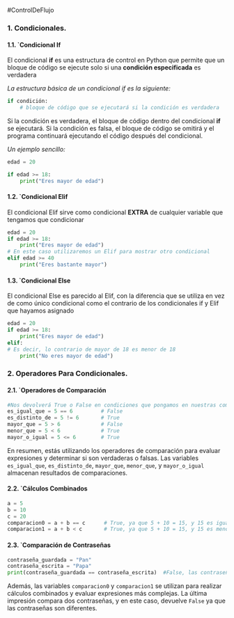 #ControlDeFlujo 
### 1. Condicionales.
#### 1.1. `Condicional If
El condicional **if** es una estructura de control en Python que permite que un bloque de código se ejecute solo si una **condición especificada** es verdadera

*La estructura básica de un condicional *if* es la siguiente:*
```python
if condición:
    # bloque de código que se ejecutará si la condición es verdadera
```

Si la condición es verdadera, el bloque de código dentro del condicional **if** se ejecutará. Si la condición es falsa, el bloque de código se omitirá y el programa continuará ejecutando el código después del condicional.

*Un ejemplo sencillo:*
```python
edad = 20

if edad >= 18:
    print("Eres mayor de edad")
```

#### 1.2. `Condicional Elif
El condicional Elif sirve como condicional **EXTRA** de cualquier variable que tengamos que condicionar
```python
edad = 20
if edad >= 18:
	print("Eres mayor de edad")
# En este caso utilizaremos un Elif para mostrar otro condicional
elif edad >= 40
	print("Eres bastante mayor")
```
 
#### 1.3. `Condicional Else
El condicional Else es parecido al Elif, con la diferencia que se utiliza en vez de como único condicional como el contrario de los condicionales if y Elif que hayamos asignado
```python
edad = 20
if edad >= 18:
	print("Eres mayor de edad")
elif:
# Es decir, lo contrario de mayor de 18 es menor de 18
	print("No eres mayor de edad")
```



### 2. Operadores Para Condicionales.
#### 2.1. `Operadores de Comparación

```python
#Nos devolverá True o False en condiciones que pongamos en nuestras comparaciones
es_igual_que = 5 == 6         # False
es_distinto_de = 5 != 6       # True
mayor_que = 5 > 6             # False
menor_que = 5 < 6             # True
mayor_o_igual = 5 <= 6        # True
```

En resumen, estás utilizando los operadores de comparación para evaluar expresiones y determinar si son verdaderas o falsas. Las variables `es_igual_que`, `es_distinto_de`, `mayor_que`, `menor_que`, y `mayor_o_igual` almacenan resultados de comparaciones. 
#### 2.2. `Cálculos Combinados

```python
a = 5
b = 10
c = 20
comparacion0 = a + b == c      # True, ya que 5 + 10 = 15, y 15 es igual a c (20)
comparacion1 = a + b < c       # True, ya que 5 + 10 = 15, y 15 es menor que c (20)
```

#### 2.3. `Comparación de Contraseñas

```python
contraseña_guardada = "Pan"
contraseña_escrita = "Papa"
print(contraseña_guardada == contraseña_escrita)  #False, las contraseñas no son iguales
```

Además, las variables `comparacion0` y `comparacion1` se utilizan para realizar cálculos combinados y evaluar expresiones más complejas. La última impresión compara dos contraseñas, y en este caso, devuelve `False` ya que las contraseñas son diferentes.
